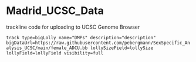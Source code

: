# Madrid_UCSC_Data

trackline code for uploading to UCSC Genome Browser

`track type=bigLolly name="DMPs" description="description" bigDataUrl=https://raw.githubusercontent.com/pebergmann/SexSpecific_Analysis_UCSC/main/female_ADCU.bb lollySizeField=lollySize lollyField=lollyField visibility=full`
